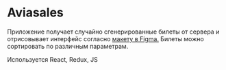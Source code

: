 <h1>Aviasales</h1>
<p>Приложение получает случайно сгенерированные билеты от сервера и отрисовывает интерфейс согласно <a href="https://www.figma.com/file/iyIFQTdn8ejxrEODP8EyW7/Aviasales-Test-Task?node-id=0%3A1">макету в Figma.</a>  Билеты можно сортировать по различным параметрам.</p>
<p>Используется React, Redux, JS</p>
